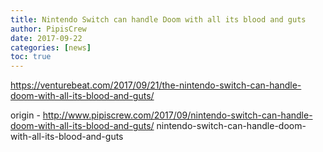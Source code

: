```yaml
---
title: Nintendo Switch can handle Doom with all its blood and guts
author: PipisCrew
date: 2017-09-22
categories: [news]
toc: true
---
```


https://venturebeat.com/2017/09/21/the-nintendo-switch-can-handle-doom-with-all-its-blood-and-guts/

origin - http://www.pipiscrew.com/2017/09/nintendo-switch-can-handle-doom-with-all-its-blood-and-guts/ nintendo-switch-can-handle-doom-with-all-its-blood-and-guts